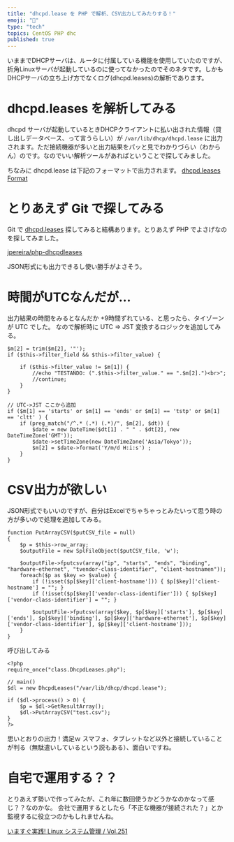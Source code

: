 ```yaml
---
title: "dhcpd.lease を PHP で解析、CSV出力してみたりする！"
emoji: "📝"
type: "tech"
topics: CentOS PHP dhc
published: true
---
```


いままでDHCPサーバは、ルータに付属している機能を使用していたのですが、折角Linuxサーバが起動しているのに使ってなかったのでそのネタです。しかもDHCPサーバの立ち上げ方でなくログ(dhcpd.leases)の解析であります。

# dhcpd.leases を解析してみる
dhcpd サーバが起動しているときDHCPクライアントに払い出された情報（貸し出しデータベース、って言うらしい）が `/var/lib/dhcp/dhcpd.lease` に出力されます。ただ接続機器が多いと出力結果をパッと見でわかりづらい（わからん）のです。なのでいい解析ツールがあればということで探してみました。

ちなみに dhcpd.lease は下記のフォーマットで出力されます。
[dhcpd.leases Format](https://linuxjm.osdn.jp/html/dhcp2/man5/dhcpd.leases.5.html)

# とりあえず Git で探してみる
Git で [dhcpd.leases](https://github.com/search?q=dhcpd.leases) 探してみると結構あります。とりあえず PHP でよさげなのを探してみました。

[jpereira/php-dhcpdleases](https://github.com/jpereira/php-dhcpdleases)

JSON形式にも出力できるし使い勝手がよさそう。

# 時間がUTCなんだが…
出力結果の時間をみるとなんだか +9時間ずれている、と思ったら、タイゾーンが UTC でした。
なので解析時に UTC ⇒ JST 変換するロジックを追加してみる。

```class.DhcpdLeases.php
$m[2] = trim($m[2], '"');
if ($this->filter_field && $this->filter_value) {

    if ($this->filter_value != $m[1]) {
        //echo "TESTANDO: (".$this->filter_value." == ".$m[2].")<br>";
        //continue;
    }
}

// UTC->JST ここから追加
if ($m[1] == 'starts' or $m[1] == 'ends' or $m[1] == 'tstp' or $m[1] == 'cltt' ) {
    if (preg_match("/^.* (.*) (.*)/", $m[2], $dt)) {
        $date = new DateTime($dt[1] . " " . $dt[2], new DateTimeZone('GMT')); 
        $date->setTimeZone(new DateTimeZone('Asia/Tokyo'));
        $m[2] = $date->format('Y/m/d H:i:s') ;
    }
}
```

# CSV出力が欲しい
JSON形式でもいいのですが、自分はExcelでちゃちゃっとみたいって思う時の方が多いので処理を追加してみる。

```class.DhcpdLeases.php
function PutArrayCSV($putCSV_file = null)
{
    $p = $this->row_array;
    $outputFile = new SplFileObject($putCSV_file, 'w');

    $outputFile->fputcsv(array("ip", "starts", "ends", "binding", "hardware-ethernet", "tvendor-class-identifier", "client-hostnamen"));
    foreach($p as $key => $value) {
        if (!isset($p[$key]['client-hostname'])) { $p[$key]['client-hostname'] = ""; }
        if (!isset($p[$key]['vendor-class-identifier'])) { $p[$key]['vendor-class-identifier'] = ""; }
       
        $outputFile->fputcsv(array($key, $p[$key]['starts'], $p[$key]['ends'], $p[$key]['binding'], $p[$key]['hardware-ethernet'], $p[$key]['vendor-class-identifier'], $p[$key]['client-hostname']));
    }
}
```

呼び出してみる

```test.php
<?php
require_once("class.DhcpdLeases.php");

// main()
$dl = new DhcpdLeases("/var/lib/dhcp/dhcpd.lease");

if ($dl->process() > 0) {
    $p = $dl->GetResultArray();
    $dl->PutArrayCSV("test.csv");
}
?>
```

思いとおりの出力！満足ｗ
スマフォ、タブレットなど以外と接続していることが判る（無駄遣いしているという説もある）、面白いですね。

# 自宅で運用する？？
とりあえず勢いで作ってみたが、これ年に数回使うかどうかなのかなって感じ？？なのかな。
会社で運用するとしたら「不正な機器が接続された？」とか監視するに役立つのかもしれませんね。

[いますぐ実践! Linux システム管理 / Vol.251](http://www.usupi.org/sysad/251.html)

